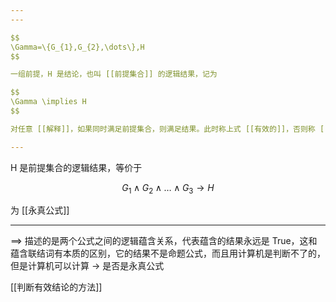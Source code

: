 ```yaml
---
---

$$
\Gamma=\{G_{1},G_{2},\dots\},H
$$

一组前提，H 是结论，也叫 [[前提集合]] 的逻辑结果，记为

$$
\Gamma \implies H
$$

对任意 [[解释]]，如果同时满足前提集合，则满足结果。此时称上式 [[有效的]]，否则称 [[无效的]]

---
```


H 是前提集合的逻辑结果，等价于

$$
G_{1}\wedge G_{2} \wedge \dots \wedge G_{3} \to H
$$

为 [[永真公式]]

---

$\implies$ 描述的是两个公式之间的逻辑蕴含关系，代表蕴含的结果永远是 True，这和蕴含联结词有本质的区别，它的结果不是命题公式，而且用计算机是判断不了的，但是计算机可以计算 $\to$ 是否是永真公式


[[判断有效结论的方法]]
